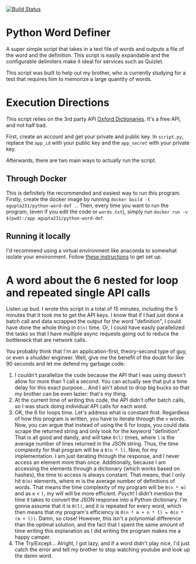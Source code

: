 [![Build Status](https://travis-ci.com/agupta231/Python-Word-Definer.svg?branch=master)](https://travis-ci.com/agupta231/Python-Word-Definer)

# Python Word Definer
A super simple script that takes in a text file of words and outputs a file of the word and the
definition. This script is easily expandable and the configurable delimiters make it ideal for
services such as Quizlet. 

This script was built to help out my brother, who is currently studying for a test that requires him
to memorize a large quantity of words.

# Execution Directions
This script relies on the 3rd party API [Oxford Dictionaries](oxforddictionaries.com). It's a free
API, and not half bad.

First, create an account and get your private and public key. In `script.py`, replace the `app_id`
with your public key and the `app_secret` with your private key.

Afterwards, there are two main ways to actually run the script.

## Through Docker
This is definitely the recommended and easiest way to run this program. Firstly, create the docker
image by running `docker build -t agupta231/python-word-def .`. Then, every time you want to run the
program, (even if you edit the code or `words.txt`), simply run `docker run -v $(pwd):/app
agupta231/python-word-def`.

## Running it locally 
I'd recommend using a virtual environment like anaconda to somewhat isolate your environment. Follow
[these instructions](https://gist.github.com/agupta231/ae93aa5d7130500fbbf7910041a2bc59) to get set
up.

# A word about the 6 nested for loop and repeated single API calls
Listen up bud. I wrote this script in a total of 15 minutes, including the 5 minutes that it took me
to get the API keys. I know that if I had just done a batch call and data scrapped the output for
the word "definition", I could have done the whole thing in `O(n)` time. Or, I could have easily
parallelized the tasks so that I have multiple async requests going out to reduce the bottleneck
that are network calls.

You probably think that I'm an application-first, theory-second type of guy, or even a *shudder*
engineer. Well, give me the benefit of the doubt for like 90 seconds and let me defend my garbage
code:

1. I couldn't parallelize the code because the API that I was using doesn't allow for more than 1
call a second. You can actually see that put a time delay for this exact purpose... And I ain't
about to drop big bucks so that my brother can be even lazier: that's my thing.
2. At the current time of writing this code, the API didn't offer batch calls, so I was stuck doing
individual API calls for each word.
3. OK, the 6 for loops time. Let's address what is constant first. Regardless of how this program is
written, you have to iterate through the `n` words. Now, you can argue that instead of using the 6
for loops, you could data scrape the returned string and only look for the keyword "definition".
That is all good and dandy, and will take `Θ(l)` times, where `l` is the average number of lines
returned in the JSON string. Thus, the time complexity for that program will be a `Θ(n * l)`. 
Now, for my implementation. I am just iterating through the response, and I never access an element
more than once. Additionally, because I am accessing the elements through a dictionary (which works
based on hashes), the time to access is always constant. That means, that I only hit `Θ(m)`
elements, where m is the average number of definitions of words. That means the time complexity of
my program will be `Θ(n * m)` and as `m` < `l`, my will will be more efficient. *Psych!* I didn't
mention the time it takes to convert the JSON response into a Python dictionary. I'm gonna assume
that it is `Θ(l)`, and it is repeated for every word, which then means that my program's 
efficiency is `Θ(n * m + n * l) = Θ(n * (m + l))`. Damn, so close! However, this isn't a polynomial
difference than the optimal solution, and the fact that I spent the same amount of time writing this
explanation as I did writing the program makes me a happy camper.
4. The Try/Except... Alright, I got lazy, and if a word didn't play nice, I'd just catch the error
and tell my brother to stop watching youtube and look up the damn word.
